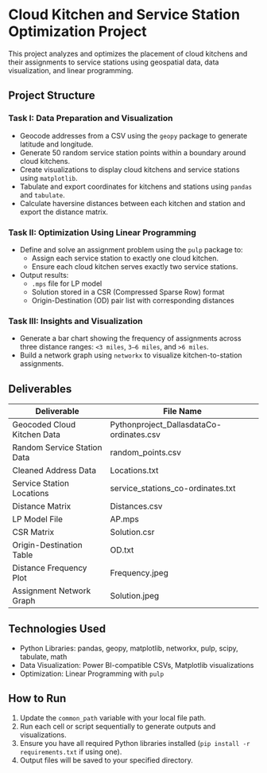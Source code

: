 # Cloud Kitchen and Service Station Optimization Project

This project analyzes and optimizes the placement of cloud kitchens and their assignments to service stations using geospatial data, data visualization, and linear programming.

## Project Structure

### Task I: Data Preparation and Visualization
- Geocode addresses from a CSV using the `geopy` package to generate latitude and longitude.
- Generate 50 random service station points within a boundary around cloud kitchens.
- Create visualizations to display cloud kitchens and service stations using `matplotlib`.
- Tabulate and export coordinates for kitchens and stations using `pandas` and `tabulate`.
- Calculate haversine distances between each kitchen and station and export the distance matrix.

### Task II: Optimization Using Linear Programming
- Define and solve an assignment problem using the `pulp` package to:
  - Assign each service station to exactly one cloud kitchen.
  - Ensure each cloud kitchen serves exactly two service stations.
- Output results:
  - `.mps` file for LP model
  - Solution stored in a CSR (Compressed Sparse Row) format
  - Origin-Destination (OD) pair list with corresponding distances

### Task III: Insights and Visualization
- Generate a bar chart showing the frequency of assignments across three distance ranges: `<3 miles`, `3–6 miles`, and `>6 miles`.
- Build a network graph using `networkx` to visualize kitchen-to-station assignments.

## Deliverables

| Deliverable | File Name |
|------------|------------|
| Geocoded Cloud Kitchen Data | Pythonproject_DallasdataCo-ordinates.csv |
| Random Service Station Data | random_points.csv |
| Cleaned Address Data | Locations.txt |
| Service Station Locations | service_stations_co-ordinates.txt |
| Distance Matrix | Distances.csv |
| LP Model File | AP.mps |
| CSR Matrix | Solution.csr |
| Origin-Destination Table | OD.txt |
| Distance Frequency Plot | Frequency.jpeg |
| Assignment Network Graph | Solution.jpeg |

## Technologies Used

- Python Libraries: pandas, geopy, matplotlib, networkx, pulp, scipy, tabulate, math
- Data Visualization: Power BI-compatible CSVs, Matplotlib visualizations
- Optimization: Linear Programming with `pulp`

## How to Run

1. Update the `common_path` variable with your local file path.
2. Run each cell or script sequentially to generate outputs and visualizations.
3. Ensure you have all required Python libraries installed (`pip install -r requirements.txt` if using one).
4. Output files will be saved to your specified directory.

